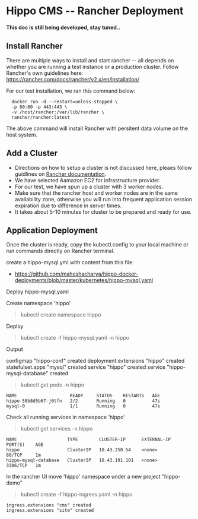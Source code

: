 # Hippo CMS -- Rancher Deployment

**This doc is still being developed, stay tuned..**


Install Rancher
---------------
There are multiple ways to install and start rancher -- all depends on whether you are running  a test instance or a production cluster. Follow Rancher's own guidelines here:
https://rancher.com/docs/rancher/v2.x/en/installation/

For our test installation, we ran this command below:
```
  docker run -d --restart=unless-stopped \
  -p 80:80 -p 443:443 \
  -v /host/rancher:/var/lib/rancher \
  rancher/rancher:latest
``` 

The above command will install Rancher with persitent data volume on the host system.

Add a Cluster
-------------
* Directions on how to setup a cluster is not discussed here, pleaes follow guidlines on [Rancher documentation](https://rancher.com/docs/rancher/v2.x/en/installation/).
* We have selected Aamazon EC2 for infrastructure provider.
* For our test, we have spun up a cluster with 3 worker nodes. 
* Make sure that the rancher host and worker nodes are in the same availability zone, otherwise you will run into frequent application session expiration due to difference in server times. 
* It takes about 5-10 minutes for cluster to be prepared and ready for use.

Application Deployment
---------------------
Once the cluster is ready, copy the kubectl.config to your local machine or run commands directly on Rancher terminal. 

create a hippo-mysql.yml with content from this file:
* https://github.com/maheshacharya/hippo-docker-deployments/blob/master/kubernetes/hippo-mysql.yaml

Deploy hippo-mysql.yaml

Create namespace 'hippo'

> kubectl create namespace hippo

Deploy 

> kubectl create -f hippo-mysql.yaml -n hippo

Output

configmap "hippo-conf" created
deployment.extensions "hippo" created
statefulset.apps "mysql" created
service "hippo" created
service "hippo-mysql-database" created


> kubectl get pods -n hippo
```
NAME                    READY     STATUS    RESTARTS   AGE
hippo-58b8d5b67-j6tfn   2/2       Running   0          47s
mysql-0                 1/1       Running   0          47s

```
Check all running services in namespace 'hippo'

> kubectl get services -n hippo

```
NAME                   TYPE        CLUSTER-IP      EXTERNAL-IP   PORT(S)    AGE
hippo                  ClusterIP   10.43.250.54    <none>        80/TCP     1m
hippo-mysql-database   ClusterIP   10.43.191.101   <none>        3306/TCP   1m
```

In the rancher UI move 'hippo' namespace under a new project "hippo-demo"


> kubectl create -f hippo-ingress.yaml -n hippo

```
ingress.extensions "cms" created
ingress.extensions "site" created
```




